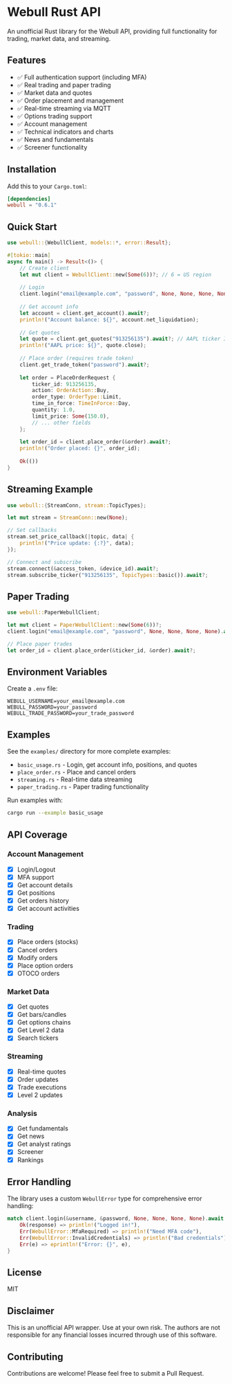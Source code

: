 # Webull Rust API

An unofficial Rust library for the Webull API, providing full functionality for trading, market data, and streaming.

## Features

- ✅ Full authentication support (including MFA)
- ✅ Real trading and paper trading
- ✅ Market data and quotes
- ✅ Order placement and management
- ✅ Real-time streaming via MQTT
- ✅ Options trading support
- ✅ Account management
- ✅ Technical indicators and charts
- ✅ News and fundamentals
- ✅ Screener functionality

## Installation

Add this to your `Cargo.toml`:

```toml
[dependencies]
webull = "0.6.1"
```

## Quick Start

```rust
use webull::{WebullClient, models::*, error::Result};

#[tokio::main]
async fn main() -> Result<()> {
    // Create client
    let mut client = WebullClient::new(Some(6))?; // 6 = US region
    
    // Login
    client.login("email@example.com", "password", None, None, None, None).await?;
    
    // Get account info
    let account = client.get_account().await?;
    println!("Account balance: ${}", account.net_liquidation);
    
    // Get quotes
    let quote = client.get_quotes("913256135").await?; // AAPL ticker ID
    println!("AAPL price: ${}", quote.close);
    
    // Place order (requires trade token)
    client.get_trade_token("password").await?;
    
    let order = PlaceOrderRequest {
        ticker_id: 913256135,
        action: OrderAction::Buy,
        order_type: OrderType::Limit,
        time_in_force: TimeInForce::Day,
        quantity: 1.0,
        limit_price: Some(150.0),
        // ... other fields
    };
    
    let order_id = client.place_order(&order).await?;
    println!("Order placed: {}", order_id);
    
    Ok(())
}
```

## Streaming Example

```rust
use webull::{StreamConn, stream::TopicTypes};

let mut stream = StreamConn::new(None);

// Set callbacks
stream.set_price_callback(|topic, data| {
    println!("Price update: {:?}", data);
});

// Connect and subscribe
stream.connect(&access_token, &device_id).await?;
stream.subscribe_ticker("913256135", TopicTypes::basic()).await?;
```

## Paper Trading

```rust
use webull::PaperWebullClient;

let mut client = PaperWebullClient::new(Some(6))?;
client.login("email@example.com", "password", None, None, None, None).await?;

// Place paper trades
let order_id = client.place_order(&ticker_id, &order).await?;
```

## Environment Variables

Create a `.env` file:

```env
WEBULL_USERNAME=your_email@example.com
WEBULL_PASSWORD=your_password
WEBULL_TRADE_PASSWORD=your_trade_password
```

## Examples

See the `examples/` directory for more complete examples:

- `basic_usage.rs` - Login, get account info, positions, and quotes
- `place_order.rs` - Place and cancel orders
- `streaming.rs` - Real-time data streaming
- `paper_trading.rs` - Paper trading functionality

Run examples with:

```bash
cargo run --example basic_usage
```

## API Coverage

### Account Management
- [x] Login/Logout
- [x] MFA support
- [x] Get account details
- [x] Get positions
- [x] Get orders history
- [x] Get account activities

### Trading
- [x] Place orders (stocks)
- [x] Cancel orders
- [x] Modify orders
- [x] Place option orders
- [x] OTOCO orders

### Market Data
- [x] Get quotes
- [x] Get bars/candles
- [x] Get options chains
- [x] Get Level 2 data
- [x] Search tickers

### Streaming
- [x] Real-time quotes
- [x] Order updates
- [x] Trade executions
- [x] Level 2 updates

### Analysis
- [x] Get fundamentals
- [x] Get news
- [x] Get analyst ratings
- [x] Screener
- [x] Rankings

## Error Handling

The library uses a custom `WebullError` type for comprehensive error handling:

```rust
match client.login(&username, &password, None, None, None, None).await {
    Ok(response) => println!("Logged in!"),
    Err(WebullError::MfaRequired) => println!("Need MFA code"),
    Err(WebullError::InvalidCredentials) => println!("Bad credentials"),
    Err(e) => eprintln!("Error: {}", e),
}
```

## License

MIT

## Disclaimer

This is an unofficial API wrapper. Use at your own risk. The authors are not responsible for any financial losses incurred through use of this software.

## Contributing

Contributions are welcome! Please feel free to submit a Pull Request.